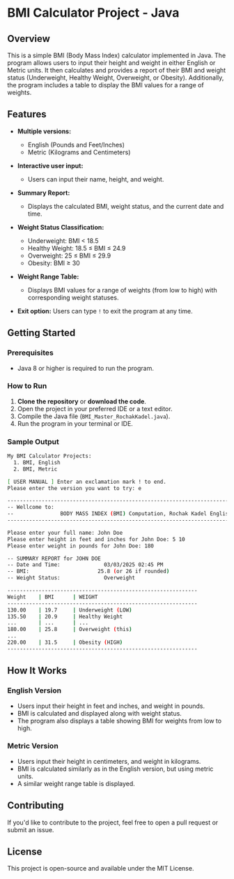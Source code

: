 # BMI Calculator Project - Java

## Overview

This is a simple BMI (Body Mass Index) calculator implemented in Java. The program allows users to input their height and weight in either English or Metric units. It then calculates and provides a report of their BMI and weight status (Underweight, Healthy Weight, Overweight, or Obesity). Additionally, the program includes a table to display the BMI values for a range of weights.

## Features

- **Multiple versions:** 
  - English (Pounds and Feet/Inches)
  - Metric (Kilograms and Centimeters)
  
- **Interactive user input:**
  - Users can input their name, height, and weight.
  
- **Summary Report:**
  - Displays the calculated BMI, weight status, and the current date and time.
  
- **Weight Status Classification:**
  - Underweight: BMI < 18.5
  - Healthy Weight: 18.5 ≤ BMI ≤ 24.9
  - Overweight: 25 ≤ BMI ≤ 29.9
  - Obesity: BMI ≥ 30
  
- **Weight Range Table:**
  - Displays BMI values for a range of weights (from low to high) with corresponding weight statuses.

- **Exit option:** Users can type `!` to exit the program at any time.

## Getting Started

### Prerequisites

- Java 8 or higher is required to run the program.

### How to Run

1. **Clone the repository** or **download the code**.
2. Open the project in your preferred IDE or a text editor.
3. Compile the Java file (`BMI_Master_RochakKadel.java`).
4. Run the program in your terminal or IDE.

### Sample Output

```bash
My BMI Calculator Projects:
  1. BMI, English
  2. BMI, Metric

[ USER MANUAL ] Enter an exclamation mark ! to end.
Please enter the version you want to try: e

-------------------------------------------------------------------------
-- Wellcome to:
--               BODY MASS INDEX (BMI) Computation, Rochak Kadel English Version
-------------------------------------------------------------------------

Please enter your full name: John Doe
Please enter height in feet and inches for John Doe: 5 10
Please enter weight in pounds for John Doe: 180

-- SUMMARY REPORT for JOHN DOE
-- Date and Time:              03/03/2025 02:45 PM 
-- BMI:                      25.8 (or 26 if rounded) 
-- Weight Status:              Overweight

-------------------------------------------------------------
Weight    | BMI      | WEIGHT                                    
-------------------------------------------------------------
130.00    | 19.7     | Underweight (LOW)                          
135.50    | 20.9     | Healthy Weight                            
...       | ...      | ...
180.00    | 25.8     | Overweight (this)
...
220.00    | 31.5     | Obesity (HIGH)
-------------------------------------------------------------

```

## How It Works

### English Version

- Users input their height in feet and inches, and weight in pounds.
- BMI is calculated and displayed along with weight status.
- The program also displays a table showing BMI for weights from low to high.
  
### Metric Version

- Users input their height in centimeters, and weight in kilograms.
- BMI is calculated similarly as in the English version, but using metric units.
- A similar weight range table is displayed.

## Contributing

If you'd like to contribute to the project, feel free to open a pull request or submit an issue.

## License

This project is open-source and available under the MIT License.

